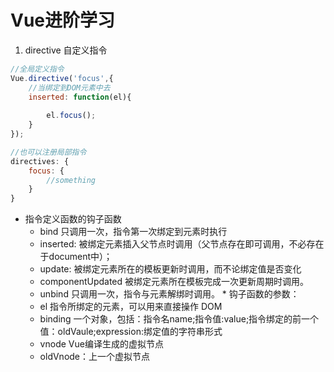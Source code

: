 # Vue进阶学习

1. directive 自定义指令

````javascript
//全局定义指令
Vue.directive('focus',{
    //当绑定到DOM元素中去
    inserted: function(el){
        
        el.focus();
    }
});

//也可以注册局部指令
directives: {
    focus: {
        //something
    }
}
````

   * 指令定义函数的钩子函数
        * bind  只调用一次，指令第一次绑定到元素时执行
        * inserted: 被绑定元素插入父节点时调用（父节点存在即可调用，不必存在于document中）；
        * update: 被绑定元素所在的模板更新时调用，而不论绑定值是否变化
        * componentUpdated  被绑定元素所在模板完成一次更新周期时调用。
        * unbind 只调用一次，指令与元素解绑时调用。
    * 钩子函数的参数：
        * el 指令所绑定的元素，可以用来直接操作 DOM
        * binding 一个对象，包括：指令名name;指令值:value;指令绑定的前一个值：oldVaule;expression:绑定值的字符串形式
        * vnode Vue编译生成的虚拟节点
        * oldVnode：上一个虚拟节点